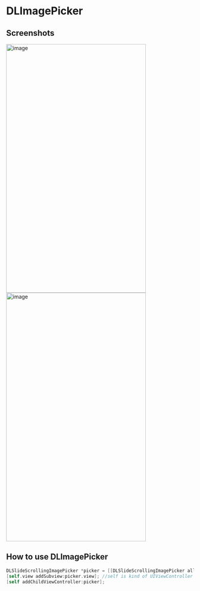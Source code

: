 # DLImagePicker
## Screenshots
<img src="https://cloud.githubusercontent.com/assets/8148764/8612464/8be03390-2703-11e5-81ca-95d609193f38.PNG" alt="image" width="375" height="667">
<img src="https://cloud.githubusercontent.com/assets/8148764/8612475/c3c67242-2703-11e5-9cf4-f92510cbefa9.PNG " alt="image" width="375" height="667">

## How to use DLImagePicker
```objectivec 
DLSlideScrollingImagePicker *picker = [[DLSlideScrollingImagePicker alloc]init];
[self.view addSubview:picker.view]; //self is kind of UIViewController
[self addChildViewController:picker]; 
```